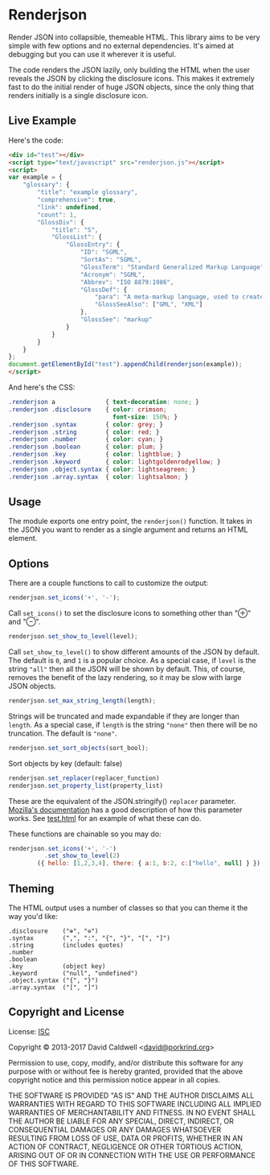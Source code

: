 Renderjson
==========

Render JSON into collapsible, themeable HTML. This library aims to be very
simple with few options and no external dependencies. It's aimed at debugging
but you can use it wherever it is useful.

The code renders the JSON lazily, only building the HTML when the user
reveals the JSON by clicking the disclosure icons. This makes it extremely
fast to do the initial render of huge JSON objects, since the only thing
that renders initially is a single disclosure icon.



Live Example
------------

<div id="test"></div>
<script type="text/javascript" src="renderjson.js"></script>
<script>
var example = {
    "glossary": {
        "title": "example glossary",
        "comprehensive": true,
        "link": undefined,
        "count": 1,
        "GlossDiv": {
            "title": "S",
            "GlossList": {
                "GlossEntry": {
                    "ID": "SGML",
                    "SortAs": "SGML",
                    "GlossTerm": "Standard Generalized Markup Language",
                    "Acronym": "SGML",
                    "Abbrev": "ISO 8879:1986",
                    "GlossDef": {
                        "para": "A meta-markup language, used to create markup languages such as DocBook.",
                        "GlossSeeAlso": ["GML", "XML"]
                    },
                    "GlossSee": "markup"
                }
            }
        }
    }
};
document.getElementById("test").appendChild(renderjson(example));
</script>

Here's the code:

```html
<div id="test"></div>
<script type="text/javascript" src="renderjson.js"></script>
<script>
var example = {
    "glossary": {
        "title": "example glossary",
        "comprehensive": true,
        "link": undefined,
        "count": 1,
        "GlossDiv": {
            "title": "S",
            "GlossList": {
                "GlossEntry": {
                    "ID": "SGML",
                    "SortAs": "SGML",
                    "GlossTerm": "Standard Generalized Markup Language",
                    "Acronym": "SGML",
                    "Abbrev": "ISO 8879:1986",
                    "GlossDef": {
                        "para": "A meta-markup language, used to create markup languages such as DocBook.",
                        "GlossSeeAlso": ["GML", "XML"]
                    },
                    "GlossSee": "markup"
                }
            }
        }
    }
};
document.getElementById("test").appendChild(renderjson(example));
</script>
```

And here's the CSS:

```css
.renderjson a              { text-decoration: none; }
.renderjson .disclosure    { color: crimson;
                             font-size: 150%; }
.renderjson .syntax        { color: grey; }
.renderjson .string        { color: red; }
.renderjson .number        { color: cyan; }
.renderjson .boolean       { color: plum; }
.renderjson .key           { color: lightblue; }
.renderjson .keyword       { color: lightgoldenrodyellow; }
.renderjson .object.syntax { color: lightseagreen; }
.renderjson .array.syntax  { color: lightsalmon; }
```

Usage
-----

The module exports one entry point, the `renderjson()` function. It takes in
the JSON you want to render as a single argument and returns an HTML
element.

Options
-------

There are a couple functions to call to customize the output:

```javascript
renderjson.set_icons('+', '-');
```

Call `set_icons()` to set the disclosure icons to something other than "⊕" and
"⊖".

```javascript
renderjson.set_show_to_level(level);
```

Call `set_show_to_level()` to show different amounts of the JSON by
default. The default is `0`, and `1` is a popular choice. As a special case,
if `level` is the string `"all"` then all the JSON will be shown by
default. This, of course, removes the benefit of the lazy rendering, so it
may be slow with large JSON objects.

```javascript
renderjson.set_max_string_length(length);
```

Strings will be truncated and made expandable if they are longer than
`length`. As a special case, if `length` is the string `"none"` then there
will be no truncation. The default is `"none"`.

```javascript
renderjson.set_sort_objects(sort_bool);
```

Sort objects by key (default: false)

```javascript
renderjson.set_replacer(replacer_function)
renderjson.set_property_list(property_list)
```

These are the equivalent of the JSON.stringify() `replacer` parameter.
[Mozilla's documentation][1] has a good description of how this parameter
works. See [test.html](test.html) for an example of what these
can do.

[1]: https://developer.mozilla.org/en-US/docs/Web/JavaScript/Reference/Global_Objects/JSON/stringify

These functions are chainable so you may do:

```javascript
renderjson.set_icons('+', '-')
          .set_show_to_level(2)
        ({ hello: [1,2,3,4], there: { a:1, b:2, c:["hello", null] } })
```

Theming
-------

The HTML output uses a number of classes so that you can theme it the way
you'd like:

    .disclosure    ("⊕", "⊖")
    .syntax        (",", ":", "{", "}", "[", "]")
    .string        (includes quotes)
    .number
    .boolean
    .key           (object key)
    .keyword       ("null", "undefined")
    .object.syntax ("{", "}")
    .array.syntax  ("[", "]")


Copyright and License
---------------------

License: [ISC](https://en.wikipedia.org/wiki/ISC_license)

Copyright © 2013-2017 David Caldwell \<david@porkrind.org\>

Permission to use, copy, modify, and/or distribute this software for any
purpose with or without fee is hereby granted, provided that the above
copyright notice and this permission notice appear in all copies.

THE SOFTWARE IS PROVIDED "AS IS" AND THE AUTHOR DISCLAIMS ALL WARRANTIES
WITH REGARD TO THIS SOFTWARE INCLUDING ALL IMPLIED WARRANTIES OF
MERCHANTABILITY AND FITNESS. IN NO EVENT SHALL THE AUTHOR BE LIABLE FOR ANY
SPECIAL, DIRECT, INDIRECT, OR CONSEQUENTIAL DAMAGES OR ANY DAMAGES
WHATSOEVER RESULTING FROM LOSS OF USE, DATA OR PROFITS, WHETHER IN AN ACTION
OF CONTRACT, NEGLIGENCE OR OTHER TORTIOUS ACTION, ARISING OUT OF OR IN
CONNECTION WITH THE USE OR PERFORMANCE OF THIS SOFTWARE.
